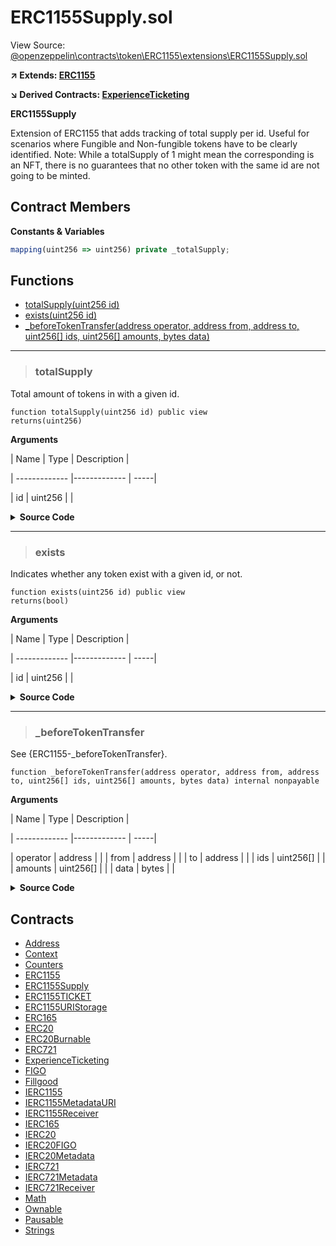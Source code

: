 # ERC1155Supply.sol

View Source: [@openzeppelin\contracts\token\ERC1155\extensions\ERC1155Supply.sol](..\..\..\@openzeppelin\contracts\token\ERC1155\extensions\ERC1155Supply.sol)

**↗ Extends: [ERC1155](ERC1155.md)**

**↘ Derived Contracts: [ExperienceTicketing](ExperienceTicketing.md)**

**ERC1155Supply**

Extension of ERC1155 that adds tracking of total supply per id.
 Useful for scenarios where Fungible and Non-fungible tokens have to be
 clearly identified. Note: While a totalSupply of 1 might mean the
 corresponding is an NFT, there is no guarantees that no other token with the
 same id are not going to be minted.

## Contract Members
**Constants & Variables**

```js
mapping(uint256 => uint256) private _totalSupply;

```

## Functions

- [totalSupply(uint256 id)](#totalsupply)
- [exists(uint256 id)](#exists)
- [_beforeTokenTransfer(address operator, address from, address to, uint256[] ids, uint256[] amounts, bytes data)](#_beforetokentransfer)

---    

> ### totalSupply

Total amount of tokens in with a given id.

```solidity
function totalSupply(uint256 id) public view
returns(uint256)
```

**Arguments**

| Name        | Type           | Description  |

| ------------- |------------- | -----|

| id | uint256 |  | 

<details>
	<summary><strong>Source Code</strong></summary>

```javascript
function totalSupply(uint256 id) public view virtual returns (uint256) {
        return _totalSupply[id];
    }
```
</details>

---    

> ### exists

Indicates whether any token exist with a given id, or not.

```solidity
function exists(uint256 id) public view
returns(bool)
```

**Arguments**

| Name        | Type           | Description  |

| ------------- |------------- | -----|

| id | uint256 |  | 

<details>
	<summary><strong>Source Code</strong></summary>

```javascript
function exists(uint256 id) public view virtual returns (bool) {
        return ERC1155Supply.totalSupply(id) > 0;
    }
```
</details>

---    

> ### _beforeTokenTransfer

See {ERC1155-_beforeTokenTransfer}.

```solidity
function _beforeTokenTransfer(address operator, address from, address to, uint256[] ids, uint256[] amounts, bytes data) internal nonpayable
```

**Arguments**

| Name        | Type           | Description  |

| ------------- |------------- | -----|

| operator | address |  | 
| from | address |  | 
| to | address |  | 
| ids | uint256[] |  | 
| amounts | uint256[] |  | 
| data | bytes |  | 

<details>
	<summary><strong>Source Code</strong></summary>

```javascript
function _beforeTokenTransfer(
        address operator,
        address from,
        address to,
        uint256[] memory ids,
        uint256[] memory amounts,
        bytes memory data
    ) internal virtual override {
        super._beforeTokenTransfer(operator, from, to, ids, amounts, data);

        if (from == address(0)) {
            for (uint256 i = 0; i < ids.length; ++i) {
                _totalSupply[ids[i]] += amounts[i];
            }
        }

        if (to == address(0)) {
            for (uint256 i = 0; i < ids.length; ++i) {
                uint256 id = ids[i];
                uint256 amount = amounts[i];
                uint256 supply = _totalSupply[id];
                require(supply >= amount, "ERC1155: burn amount exceeds totalSupply");
                unchecked {
                    _totalSupply[id] = supply - amount;
                }
            }
        }
    }
```
</details>

## Contracts

* [Address](Address.md)
* [Context](Context.md)
* [Counters](Counters.md)
* [ERC1155](ERC1155.md)
* [ERC1155Supply](ERC1155Supply.md)
* [ERC1155TICKET](ERC1155TICKET.md)
* [ERC1155URIStorage](ERC1155URIStorage.md)
* [ERC165](ERC165.md)
* [ERC20](ERC20.md)
* [ERC20Burnable](ERC20Burnable.md)
* [ERC721](ERC721.md)
* [ExperienceTicketing](ExperienceTicketing.md)
* [FIGO](FIGO.md)
* [Fillgood](Fillgood.md)
* [IERC1155](IERC1155.md)
* [IERC1155MetadataURI](IERC1155MetadataURI.md)
* [IERC1155Receiver](IERC1155Receiver.md)
* [IERC165](IERC165.md)
* [IERC20](IERC20.md)
* [IERC20FIGO](IERC20FIGO.md)
* [IERC20Metadata](IERC20Metadata.md)
* [IERC721](IERC721.md)
* [IERC721Metadata](IERC721Metadata.md)
* [IERC721Receiver](IERC721Receiver.md)
* [Math](Math.md)
* [Ownable](Ownable.md)
* [Pausable](Pausable.md)
* [Strings](Strings.md)

